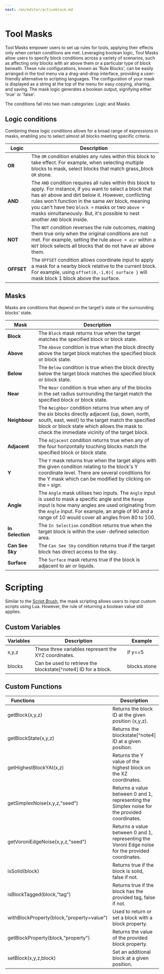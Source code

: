 ```yaml
---
next: /en/editor/activeblock.md
---
```


# Tool Masks

Tool Masks empower users to set up rules for tools, applying their effects only when certain conditions are met. Leveraging boolean logic, Tool Masks allow users to specify block conditions across a variety of scenarios, such as affecting only blocks with air above them or a particular type of block beneath. These rule configurations, known as 'Rule Blocks', can be easily arranged in the tool menu via a drag-and-drop interface, providing a user-friendly alternative to scripting languages. The configuration of your mask is displayed as a string at the top of the menu for easy copying, sharing, and saving. The mask logic generates a boolean output, signifying either 'true' or 'false'.
    
The conditions fall into two main categories: Logic and Masks.
    
## Logic conditions

Combining these logic conditions allows for a broad range of expressions in masks, enabling you to select almost all blocks meeting specific criteria.

| Logic      | Description                                                                                                                                                                                                                                                                                                                                                      |
|------------|------------------------------------------------------------------------------------------------------------------------------------------------------------------------------------------------------------------------------------------------------------------------------------------------------------------------------------------------------------------|
| **OR**     | The `OR` condition enables any rules within this block to take effect. For example, when selecting multiple blocks to mask, select blocks that match grass_block `OR` stone.                                                                                                                                                                                     |
| **AND**    | The `AND` condition requires all rules within this block to apply. For instance, if you want to select a block that has air above and dirt below it. However, conflicting rules won't function in the same `ANY` block, meaning you can't have two `block =` masks or two `above =` masks simultaneously. But, it's possible to nest another `AND` block inside. |
| **NOT**    | The `NOT` condition reverses the rule outcomes, making them true only when the original conditions are not met. For example, setting the rule `above = air` within a `NOT` block selects all blocks that do not have air above them.                                                                                                                             |
| **OFFSET** | The `OFFSET` condition allows coordinate input to apply a mask for a nearby block relative to the current block. For example, using `offset(0,-1,0){ surface }` will mask block 1 block above the surface.                                                                                                                                                       |

## Masks
    
Masks are conditions that depend on the target's state or the surrounding blocks' state.

| Mask             | Description                                                                                                                                                                                                                                                         |
|------------------|---------------------------------------------------------------------------------------------------------------------------------------------------------------------------------------------------------------------------------------------------------------------|
| **Block**        | The `Block` mask returns true when the target matches the specified block or block state.                                                                                                                                                                           |
| **Above**        | The `Above` condition is true when the block directly above the target block matches the specified block or block state.                                                                                                                                            |
| **Below**        | The `Below` condition is true when the block directly below the target block matches the specified block or block state.                                                                                                                                            |
| **Near**         | The `Near` condition is true when any of the blocks in the set radius surrounding the target match the specified block or block state.                                                                                                                              |
| **Neighbour**    | The `Neighbor` condition returns true when any of the six blocks directly adjacent (up, down, north, south, east, west) to the target match the specified block or block state which allows the mask to check the immediate vicinity of the target block.           |
| **Adjacent**     | The `Adjacent` condition returns true when any of the four horizontally touching blocks match the specified block or block state.                                                                                                                                   |
| **Y**            | The `Y` mask returns true when the target aligns with the given condition relating to the block's Y coordinate level. There are several conditions for the Y mask which can be modified by clicking on the `=` sign.                                                |
| **Angle**        | The `Angle` mask utilises two inputs. The `Angle` input is used to mask a specific angle and the `Range` input is how many angles are used originating from the `Angle` input. For example, an angle of 90 and a range of 10 would cover all angles from 80 to 100. |
| **In Selection** | The `In Selection` condition returns true when the target block is within the user-defined selection area.                                                                                                                                                          |
| **Can See Sky**  | The `Can See Sky` condition returns true if the target block has direct access to the sky.                                                                                                                                                                          |
| **Surface**      | The `Surface` mask returns true if the block is adjacent to air or liquids.                                                                                                                                                                                         |

# Scripting

Similar to the [Script Brush](/tools/painting/scriptbrush.md), the mask scripting allows users to input custom scripts using Lua. However, the rule of returning a boolean value still applies.

## Custom Variables

| Variables | Description                                                    | Example      |
|-----------|----------------------------------------------------------------|--------------|
| x,y,z     | These three variables represent the XYZ coordinates.           | if y==5      |
| blocks    | Can be used to retrieve the blockstate[^note4] ID for a block. | blocks.stone |

## Custom Functions

|  <div style="width:100px">Functions</div> | Description                                                                                       | Example                                                                        |
|-------------------------------------------|---------------------------------------------------------------------------------------------------|--------------------------------------------------------------------------------|
| getBlock(x,y,z)                           | Returns the block ID at the given position (x,y,z).                                               | if getBlock(x,y,z)==blocks.stone                                               |
| getBlockState(x,y,z)                      | Returns the blockstate[^note4] ID at a given position.                                            | if getBlockstate(x,y,z)==withBlockProperty(blocks.chain,"axis=x")              |
| getHighestBlockYAt(x,z)                   | Returns the Y value of the highest block on the XZ coordinates.                                   | if getHighestBlockYAt(x,z)==20                                                 |
| getSimplexNoise(x,y,z,"seed")             | Returns a value between 0 and 1, representing the Simplex noise for the provided coordinates.     | if getSimplexNoise(x,y,z,42)=>0.5                             |
| getVoroniEdgeNoise(x,y,z,"seed")          | Returns a value between 0 and 1, representing the Voroni Edge noise for the provided coordinates. | if getVoroniEdgeNoise(x,y,z,01134)=>0.5                                   |
| isSolid(block)                            | Returns true if the block is solid, false if not.                                                 | if isSolid(getBlock(x,y,z))                                                    |
| isBlockTagged(block,"tag")                | Returns true if the block has the provided tag, false if not.                                     | if isBlockTagged(getBlock(x,y,z),"wooden_fences")                              |
| withBlockProperty(block,"property=value") | Used to return or set a block with a block property.                                              | withBlockProperty(blocks.oak_slab,"waterlogged=true")                          |
| getBlockProperty(block,"property")        | Returns the value of the provided block property.                                                 | if getBlockProperty(blocks.oak_slab,"waterlogged")==true                       |
| setBlock(x,y,z,block)                     | Set an additional block at a given position.                                                      | setBlock(x,y,z,blocks.stone)                                                   |